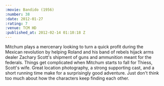 ```yaml
--- 
:movie: Bandido (1956)
:number: 38
:date: 2012-01-27
:rating: 7
:venue: TCM HD
:published_at: 2012-02-14 01:10:18 Z
---
```

Mitchum plays a mercenary looking to turn a quick profit during the Mexican revolution by helping Roland and his band of rebels hijack arms dealer Zachary Scott's shipment of guns and ammunition meant for the federals. Things get complicated when Mitchum starts to fall for Thiess, Scott's wife. Great location photography, a strong supporting cast, and a short running time make for a surprisingly good adventure. Just don't think too much about how the characters keep finding each other.